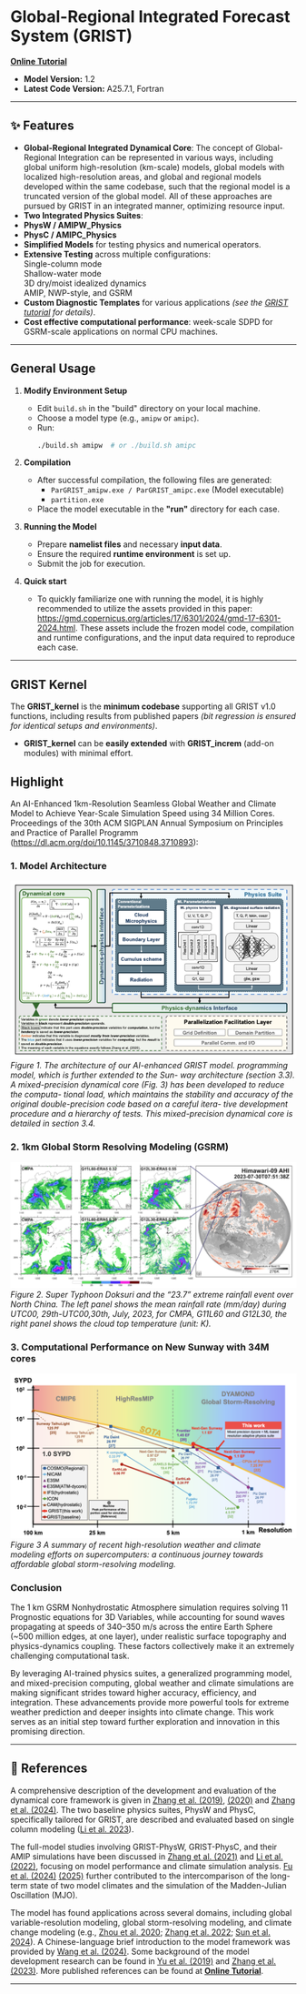# Global-Regional Integrated Forecast System (GRIST)

[**Online Tutorial**](https://grist-tutorial.readthedocs.io/en/latest/)  

- **Model Version:** 1.2  
- **Latest Code Version:** A25.7.1, Fortran

---

## ✨ Features

-  **Global-Regional Integrated Dynamical Core**: The concept of Global-Regional Integration can be represented in various ways, including global uniform high-resolution (km-scale) models, global models with localized high-resolution areas, and global and regional models developed within the same codebase, such that the regional model is a truncated version of the global model. All of these approaches are pursued by GRIST in an integrated manner, optimizing resource input.
-  **Two Integrated Physics Suites**:  
  - **PhysW / AMIPW_Physics**  
  - **PhysC / AMIPC_Physics**  
-  **Simplified Models** for testing physics and numerical operators.
-  **Extensive Testing** across multiple configurations:  
   Single-column mode  
   Shallow-water mode  
   3D dry/moist idealized dynamics  
   AMIP, NWP-style, and GSRM  
-  **Custom Diagnostic Templates** for various applications *(see the [GRIST tutorial](https://grist-tutorial.readthedocs.io/en/latest/) for details)*.
-  **Cost effective computational performance**: week-scale SDPD for GSRM-scale applications on normal CPU machines.
---

## General Usage

1. **Modify Environment Setup**  
   - Edit `build.sh` in the "build" directory on your local machine.  
   - Choose a model type (e.g., `amipw` or `amipc`).  
   - Run:  
     ```bash
     ./build.sh amipw  # or ./build.sh amipc
     ```
   
2. **Compilation**  
   - After successful compilation, the following files are generated:  
     - `ParGRIST_amipw.exe / ParGRIST_amipc.exe` (Model executable)  
     - `partition.exe`  
   - Place the model executable in the **"run"** directory for each case.  

3. **Running the Model**  
   - Prepare **namelist files** and necessary **input data**.  
   - Ensure the required **runtime environment** is set up.  
   - Submit the job for execution.  

4. **Quick start**
   - To quickly familiarize one with running the model, it is highly recommended to utilize the assets provided in this paper: https://gmd.copernicus.org/articles/17/6301/2024/gmd-17-6301-2024.html. These assets include the frozen model code, compilation and runtime configurations, and the input data required to reproduce each case.

---

## GRIST Kernel

The **GRIST_kernel** is the **minimum codebase** supporting all GRIST v1.0 functions, including results from published papers *(bit regression is ensured for identical setups and environments)*.  

- **GRIST_kernel** can be **easily extended** with **GRIST_increm** (add-on modules) with minimal effort.  

## Highlight

An AI-Enhanced 1km-Resolution Seamless Global Weather and Climate Model to Achieve Year-Scale Simulation Speed using 34 Million Cores. Proceedings of the 30th ACM SIGPLAN Annual Symposium on Principles and Practice of Parallel Programm (https://dl.acm.org/doi/10.1145/3710848.3710893):

### 1. Model Architecture
![Figure 1](https://github.com/GRIST-Dev/GRIST/blob/main/GRIST_kernel/doc/picture/Figure1.png)    
*Figure 1. The architecture of our AI-enhanced GRIST model. programming model, which is further extended to the Sun- way architecture (section 3.3). A mixed-precision dynamical core (Fig. 3) has been developed to reduce the computa- tional load, which maintains the stability and accuracy of the original double-precision code based on a careful itera- tive development procedure and a hierarchy of tests. This mixed-precision dynamical core is detailed in section 3.4.*

### 2. 1km Global Storm Resolving Modeling (GSRM)
![Figure 2](https://github.com/GRIST-Dev/GRIST/blob/main/GRIST_kernel/doc/picture/Figure2.png)
*Figure 2. Super Typhoon Doksuri and the “23.7” extreme rainfall event over North China. The left panel shows the mean rainfall rate (mm/day) during UTC00, 29th-UTC00,30th, July, 2023, for CMPA, G11L60 and G12L30, the right panel shows the cloud top temperature (unit: K).*

### 3. Computational Performance on New Sunway with 34M cores
![Figure 3](https://github.com/GRIST-Dev/GRIST/blob/main/GRIST_kernel/doc/picture/Figure3.png)
*Figure 3 A summary of recent high-resolution weather and climate modeling efforts on supercomputers: a continuous journey towards affordable global storm-resolving modeling.*

### Conclusion

The 1 km GSRM Nonhydrostatic Atmosphere simulation requires solving 11 Prognostic equations for 3D Variables, while accounting for sound waves propagating at speeds of 340–350 m/s across the entire Earth Sphere (~500 million edges, at one layer), under realistic surface topography and physics-dynamics coupling. These factors collectively make it an extremely challenging computational task.

By leveraging AI-trained physics suites, a generalized programming model, and mixed-precision computing, global weather and climate simulations are making significant strides toward higher accuracy, efficiency, and integration. These advancements provide more powerful tools for extreme weather prediction and deeper insights into climate change. This work serves as an initial step toward further exploration and innovation in this promising direction.

---

## 📌 References

A comprehensive description of the development and evaluation of the dynamical core framework is given in [Zhang et al. (2019)](https://doi.org/10.1029/2018MS001539), [(2020)](https://doi.org/10.1175/MWR-D-19-0305.1) and [Zhang et al. (2024)](https://doi.org/10.1002/qj.4804). The two baseline physics suites, PhysW and PhysC, specifically tailored for GRIST, are described and evaluated based on single column modeling ([Li et al. 2023](https://doi.org/10.5194/gmd-16-2975-2023)).   


The full-model studies involving GRIST-PhysW, GRIST-PhysC, and their AMIP simulations have been discussed in [Zhang et al. (2021)](https://doi.org/10.1029/2021MS002592) and [Li et al. (2022)](https://doi.org/10.1029/2021JD036069), focusing on model performance and climate simulation analysis. [Fu et al. (2024)](https://doi.org/10.1007/s00382-024-07205-2) [(2025)](https://doi.org/10.1007/s00382-024-07527-1) further contributed to the intercomparison of the long-term state of two model climates and the simulation of the Madden-Julian Oscillation (MJO).  

The model has found applications across several domains, including global variable-resolution modeling, global storm-resolving modeling, and climate change modeling (e.g., [Zhou et al. 2020](https://doi.org/10.5194/gmd-13-6325-2020); [Zhang et al. 2022](https://doi.org/10.1029/2022EA002401); [Sun et al. 2024](https://doi.org/10.1016/j.scib.2023.11.013)). A Chinese-language brief introduction to the model framework  was provided by [Wang et al. (2024)](http://www.cmalibrary.cn/amst/2024/202404/fmbd/202409/t20240927_165283.htm). Some background of the model development research can be found in [Yu et al. (2019)](https://doi.org/10.1007/s00376-019-8203-1) and [Zhang et al. (2023)](https://doi.org/10.1007/978-3-031-40567-9_1). More published references can be found at [**Online Tutorial**](https://grist-tutorial.readthedocs.io/en/latest/references.html).  

---
